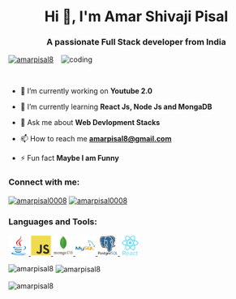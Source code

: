 <h1 align="center">Hi 👋, I'm Amar Shivaji Pisal</h1>
<h3 align="center">A passionate Full Stack developer from India</h3>
<img align="right" width="400" src="https://www.lambdatest.com/resources/images/news24.gif" alt="coding">

<p align="left"> <a href="https://github.com/ryo-ma/github-profile-trophy"><img src="https://github-profile-trophy.vercel.app/?username=amarpisal8" alt="amarpisal8" /></a> </p>

<p align="left"> <a href="https://twitter.com/" target="blank"><img src="https://img.shields.io/twitter/follow/?logo=twitter&style=for-the-badge" alt="" /></a> </p>

- 🔭 I’m currently working on **Youtube 2.0**

- 🌱 I’m currently learning **React Js, Node Js and MongaDB**

- 💬 Ask me about **Web Devlopment Stacks**

- 📫 How to reach me **amarpisal8@gmail.com**

- ⚡ Fun fact **Maybe I am Funny**

<h3 align="left">Connect with me:</h3>
<p align="left">
<a href="https://linkedin.com/in/amarpisal0008" target="blank"><img align="center" src="https://raw.githubusercontent.com/rahuldkjain/github-profile-readme-generator/master/src/images/icons/Social/linked-in-alt.svg" alt="amarpisal0008" height="30" width="40" /></a>
<a href="https://instagram.com/amarpisal0008" target="blank"><img align="center" src="https://raw.githubusercontent.com/rahuldkjain/github-profile-readme-generator/master/src/images/icons/Social/instagram.svg" alt="amarpisal0008" height="30" width="40" /></a>
</p>

<h3 align="left">Languages and Tools:</h3>
<p align="left"> <a href="https://www.java.com" target="_blank" rel="noreferrer"> <img src="https://raw.githubusercontent.com/devicons/devicon/master/icons/java/java-original.svg" alt="java" width="40" height="40"/> </a> <a href="https://developer.mozilla.org/en-US/docs/Web/JavaScript" target="_blank" rel="noreferrer"> <img src="https://raw.githubusercontent.com/devicons/devicon/master/icons/javascript/javascript-original.svg" alt="javascript" width="40" height="40"/> </a> <a href="https://www.mongodb.com/" target="_blank" rel="noreferrer"> <img src="https://raw.githubusercontent.com/devicons/devicon/master/icons/mongodb/mongodb-original-wordmark.svg" alt="mongodb" width="40" height="40"/> </a> <a href="https://www.mysql.com/" target="_blank" rel="noreferrer"> <img src="https://raw.githubusercontent.com/devicons/devicon/master/icons/mysql/mysql-original-wordmark.svg" alt="mysql" width="40" height="40"/> </a> <a href="https://www.postgresql.org" target="_blank" rel="noreferrer"> <img src="https://raw.githubusercontent.com/devicons/devicon/master/icons/postgresql/postgresql-original-wordmark.svg" alt="postgresql" width="40" height="40"/> </a> <a href="https://reactjs.org/" target="_blank" rel="noreferrer"> <img src="https://raw.githubusercontent.com/devicons/devicon/master/icons/react/react-original-wordmark.svg" alt="react" width="40" height="40"/> </a> </p>

<p><img align="left" src="https://github-readme-stats.vercel.app/api/top-langs?username=amarpisal8&show_icons=true&locale=en&layout=compact" alt="amarpisal8" /></p>

<p>&nbsp;<img align="center" src="https://github-readme-stats.vercel.app/api?username=amarpisal8&show_icons=true&locale=en" alt="amarpisal8" /></p>

<p><img align="center" src="https://github-readme-streak-stats.herokuapp.com/?user=amarpisal8&" alt="amarpisal8" /></p>
